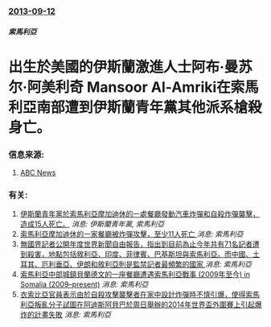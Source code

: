 ### [2013-09-12](/news/2013/09/12/index.md)

##### 索馬利亞
#  出生於美國的伊斯蘭激進人士阿布·曼苏尔·阿美利奇 Mansoor Al-Amriki在索馬利亞南部遭到伊斯蘭青年黨其他派系槍殺身亡。




### 信息来源:

1. [ABC News](http://www.abc.net.au/news/2013-09-13/us-islamist-with-245m-bounty-on-his-head-shot-dead-in-somalia/4955212)

### 有关:

1. [ 伊斯蘭青年黨於索馬利亞摩加迪休的一處餐廳發動汽車炸彈和自殺炸彈襲擊，造成15人死亡。](/news/2013/09/7/伊斯蘭青年黨於索馬利亞摩加迪休的一處餐廳發動汽車炸彈和自殺炸彈襲擊-造成15人死亡.md) _消息: 伊斯蘭青年黨, 索馬利亞_
2. [ 索馬利亞摩加迪休的一家餐廳被炸彈攻擊，至少11人死亡 ](/news/2013/12/27/索馬利亞摩加迪休的一家餐廳被炸彈攻擊-至少11人死亡.md) _消息: 索馬利亞_
3. [ 無國界記者公開年度世界新聞自由報告，指出到目前為止今年共有71名記者遭到殺害，地點包括敘利亞、印度、菲律賓、巴基斯坦與索馬利亞。而中國、土耳其、厄利垂亞、伊朗和敘利亞則是監禁記者最頻繁的國家 ](/news/2013/12/19/無國界記者公開年度世界新聞自由報告-指出到目前為止今年共有71名記者遭到殺害-地點包括敘利亞-印度-菲律賓-巴基斯坦與.md) _消息: 索馬利亞_
4. [ 索馬利亞中部城鎮貝蘭德文的一座餐廳遭遇索馬利亞戰事 (2009年至今) in Somalia (2009–present)](/news/2013/10/19/索馬利亞中部城鎮貝蘭德文的一座餐廳遭遇索馬利亞戰事-2009年至今-in-Somalia-2009-presen.md) _消息: 索馬利亞_
5. [ 衣索比亞官員表示由於自殺攻擊襲擊者在家中設計炸彈時不慎引爆，使得索馬利亞叛亂分子試圖在阿迪斯阿貝巴於周日舉辦的2014年世界盃外圍賽上引起爆炸的計畫失敗](/news/2013/10/14/衣索比亞官員表示由於自殺攻擊襲擊者在家中設計炸彈時不慎引爆-使得索馬利亞叛亂分子試圖在阿迪斯阿貝巴於周日舉辦的2014.md) _消息: 索馬利亞_
